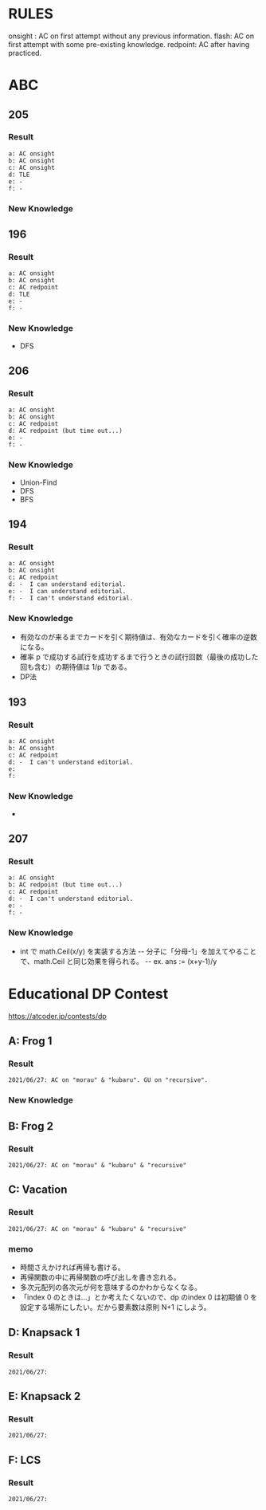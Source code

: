 # RULES
onsight : AC on first attempt without any previous information. 
flash:    AC on first attempt with some pre-existing knowledge.
redpoint: AC after having practiced.

# ABC
## 205
### Result
```
a: AC onsight
b: AC onsight
c: AC onsight
d: TLE
e: -
f: - 
```
### New Knowledge

## 196
### Result
```
a: AC onsight 
b: AC onsight
c: AC redpoint
d: TLE
e: -
f: - 
```
### New Knowledge
- DFS


## 206
### Result
```
a: AC onsight
b: AC onsight
c: AC redpoint
d: AC redpoint (but time out...)
e: -
f: - 
```
### New Knowledge
- Union-Find
- DFS
- BFS

## 194 
### Result
```
a: AC onsight
b: AC onsight
c: AC redpoint
d: -  I can understand editorial.
e: -  I can understand editorial.
f: -  I can't understand editorial.
```
### New Knowledge
- 有効なのが来るまでカードを引く期待値は、有効なカードを引く確率の逆数になる。
- 確率 p で成功する試行を成功するまで行うときの試行回数（最後の成功した回も含む）の期待値は 1/p である。
- DP法

## 193 
### Result
```
a: AC onsight
b: AC onsight
c: AC redpoint
d: -  I can't understand editorial.  
e:   
f:   
```
### New Knowledge
-

## 207
### Result
```
a: AC onsight
b: AC redpoint (but time out...)
c: AC redpoint
d: -  I can't understand editorial.  
e: -
f: - 
```
### New Knowledge
- int で math.Ceil(x/y) を実装する方法
-- 分子に「分母-1」を加えてやることで、math.Ceil と同じ効果を得られる。
-- ex. ans := (x+y-1)/y

# Educational DP Contest 
https://atcoder.jp/contests/dp
## A: Frog 1
### Result
```
2021/06/27: AC on "morau" & "kubaru". GU on "recursive".
```
### New Knowledge

## B: Frog 2 
### Result
```
2021/06/27: AC on "morau" & "kubaru" & "recursive" 
```

## C: Vacation 
### Result
```
2021/06/27: AC on "morau" & "kubaru" & "recursive" 
```
### memo 
- 時間さえかければ再帰も書ける。
- 再帰関数の中に再帰関数の呼び出しを書き忘れる。
- 多次元配列の各次元が何を意味するのかわからなくなる。
- 「index 0 のときは...」とか考えたくないので、dp のindex 0 は初期値 0 を設定する場所にしたい。だから要素数は原則 N+1 にしよう。

## D: Knapsack 1 
### Result
```
2021/06/27: 
```

## E: Knapsack 2 
### Result
```
2021/06/27: 
```

## F: LCS 
### Result
```
2021/06/27: 
```

